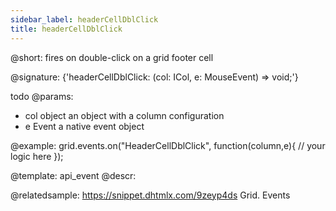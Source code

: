 ```yaml
---
sidebar_label: headerCellDblClick
title: headerCellDblClick
---          
```


@short: fires on double-click on a grid footer cell

@signature: {'headerCellDblClick: (col: ICol, e: MouseEvent) => void;'}

todo @params:
- col		object		an object with a column configuration
- e				Event		a native event object

@example:
grid.events.on("HeaderCellDblClick", function(column,e){
    // your logic here
});

@template: api_event
@descr:

@relatedsample:
https://snippet.dhtmlx.com/9zeyp4ds	Grid. Events
